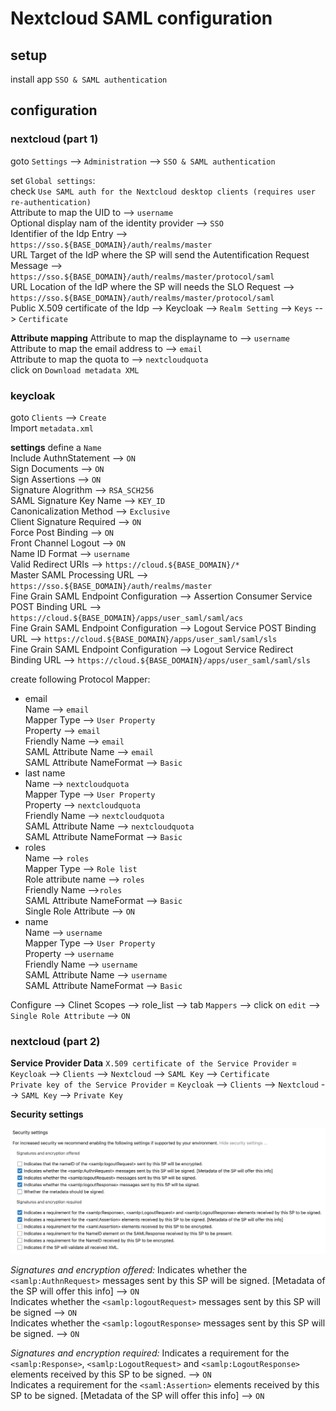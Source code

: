 # Nextcloud SAML configuration

## setup

install app `SSO & SAML authentication`

## configuration

### nextcloud (part 1)

goto `Settings` --> `Administration` --> `SSO & SAML authentication`  

set `Global settings`:  
check `Use SAML auth for the Nextcloud desktop clients (requires user re-authentication)`  
Attribute to map the UID to --> `username`  
Optional display nam of the identity provider --> `SSO`  
Identifier of the Idp Entry --> `https://sso.${BASE_DOMAIN}/auth/realms/master`  
URL Target of the IdP where the SP will send the Autentification Request Message --> `https://sso.${BASE_DOMAIN}/auth/realms/master/protocol/saml`  
URL Location of the IdP where the SP will needs the SLO Request --> `https://sso.${BASE_DOMAIN}/auth/realms/master/protocol/saml`  
Public X.509 certificate of the Idp --> Keycloak --> `Realm Setting` --> `Keys` --> `Certificate`  

__Attribute mapping__
Attribute to map the displayname to --> `username`  
Attribute to map the email address to --> `email`  
Attribute to map the quota to --> `nextcloudquota`  
click on `Download metadata XML`

### keycloak

goto `Clients` --> `Create`  
Import `metadata.xml`  

__settings__
define a `Name`  
Include AuthnStatement --> `ON`  
Sign Documents --> `ON`  
Sign Assertions --> `ON`  
Signature Alogrithm --> `RSA_SCH256`  
SAML Signature Key Name --> `KEY_ID`  
Canonicalization Method --> `Exclusive`  
Client Signature Required --> `ON`  
Force Post Binding --> `ON`  
Front Channel Logout --> `ON`  
Name ID Format --> `username`  
Valid Redirect URIs --> `https://cloud.${BASE_DOMAIN}/*`  
Master SAML Processing URL --> `https://sso.${BASE_DOMAIN}/auth/realms/master`  
Fine Grain SAML Endpoint Configuration --> Assertion Consumer Service POST Binding URL --> `https://cloud.${BASE_DOMAIN}/apps/user_saml/saml/acs`  
Fine Grain SAML Endpoint Configuration --> Logout Service POST Binding URL --> `https://cloud.${BASE_DOMAIN}/apps/user_saml/saml/sls`  
Fine Grain SAML Endpoint Configuration --> Logout Service Redirect Binding URL --> `https://cloud.${BASE_DOMAIN}/apps/user_saml/saml/sls`  

create following Protocol Mapper:

* email  
    Name --> `email`  
    Mapper Type --> `User Property`  
    Property --> `email`  
    Friendly Name --> `email`  
    SAML Attribute Name --> `email`  
    SAML Attribute NameFormat --> `Basic`
* last name  
    Name --> `nextcloudquota`  
    Mapper Type --> `User Property`  
    Property --> `nextcloudquota`  
    Friendly Name --> `nextcloudquota`  
    SAML Attribute Name --> `nextcloudquota`  
    SAML Attribute NameFormat --> `Basic`  
* roles  
    Name --> `roles`  
    Mapper Type --> `Role list`  
    Role attribute name --> `roles`  
    Friendly Name -->`roles`  
    SAML Attribute NameFormat --> `Basic`  
    Single Role Attribute --> `ON`
* name  
    Name --> `username`  
    Mapper Type --> `User Property`  
    Property --> `username`  
    Friendly Name --> `username`  
    SAML Attribute Name --> `username`  
    SAML Attribute NameFormat --> `Basic`

Configure --> Clinet Scopes --> role_list --> tab `Mappers` --> click on `edit` --> `Single Role Attribute` --> `ON`

### nextcloud (part 2)

__Service Provider Data__
`X.509 certificate of the Service Provider` = `Keycloak` --> `Clients` --> `Nextcloud` --> `SAML Key` --> `Certificate`  
`Private key of the Service Provider` = `Keycloak` --> `Clients` --> `Nextcloud` --> `SAML Key` --> `Private Key`

__Security settings__

![nextcloud-security-settings.png](.img/nextcloud-security-settings.png)

*Signatures and encryption offered:*
Indicates whether the `<samlp:AuthnRequest>` messages sent by this SP will be signed. [Metadata of the SP will offer this info] --> `ON`  
Indicates whether the `<samlp:logoutRequest>` messages sent by this SP will be signed --> `ON`  
Indicates whether the `<samlp:logoutResponse>` messages sent by this SP will be signed. --> `ON`

*Signatures and encryption required:*
Indicates a requirement for the `<samlp:Response>`, `<samlp:LogoutRequest>` and `<samlp:LogoutResponse>` elements received by this SP to be signed. --> `ON`  
Indicates a requirement for the `<saml:Assertion>` elements received by this SP to be signed. [Metadata of the SP will offer this info] --> `ON`
